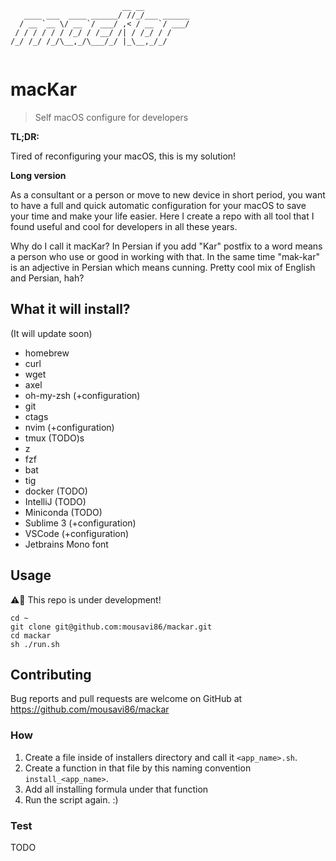 ```
                         __ __          
   ____ ___  ____ ______/ //_/___ ______
  / __ `__ \/ __ `/ ___/ ,< / __ `/ ___/
 / / / / / / /_/ / /__/ /| / /_/ / /    
/_/ /_/ /_/\__,_/\___/_/ |_\__,_/_/     
                                        
```
# macKar

> Self macOS configure for developers

**TL;DR:**

Tired of reconfiguring your macOS, this is my solution!

**Long version**

As a consultant or a person or move to new device in short period, you want to have a full and quick automatic configuration for your macOS to save your time and make your life easier. Here I create a repo with all tool that I found useful and cool for developers in all these years.

Why do I call it macKar? In Persian if you add "Kar" postfix to a word means a person who use or good in working with that. In the same time "mak-kar" is an adjective in Persian which means cunning. Pretty cool mix of English and Persian, hah?

## What it will install?

(It will update soon)

- homebrew
- curl
- wget
- axel
- oh-my-zsh (+configuration)
- git
- ctags
- nvim (+configuration)
- tmux (TODO)s
- z
- fzf
- bat
- tig
- docker (TODO)
- IntelliJ (TODO)
- Miniconda (TODO)
- Sublime 3 (+configuration)
- VSCode (+configuration)
- Jetbrains Mono font

## Usage

⚠️🚨 This repo is under development!

```
cd ~
git clone git@github.com:mousavi86/mackar.git
cd mackar
sh ./run.sh
```

## Contributing

Bug reports and pull requests are welcome on GitHub at https://github.com/mousavi86/mackar

### How

1. Create a file inside of installers directory and call it `<app_name>.sh`.
2. Create a function in that file by this naming convention `install_<app_name>`.
3. Add all installing formula under that function
4. Run the script again. :)

### Test

TODO

